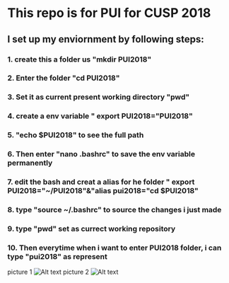 # This repo is for PUI for CUSP 2018
## I set up my enviornment by following steps: 
### 1. create this a folder us "mkdir PUI2018" 
### 2. Enter the folder "cd PUI2018"
### 3. Set it as current present working directory "pwd"
### 4. create a env variable " export PUI2018="PUI2018"
### 5. "echo $PUI2018" to see the full path
### 6.  Then enter "nano .bashrc" to save the env variable permanently 
### 7. edit the bash and creat a alias for he folder " export PUI2018="~/PUI2018"&"alias pui2018="cd $PUI2018"
### 8. type "source ~/.bashrc" to source the changes i just made 
### 9. type "pwd" set as currect working repository 
### 10. Then everytime when i want to enter PUI2018 folder, i can type "pui2018" as represent 
picture 1
![Alt text](PUI2018_yc3763/HW1_yc3763/Image/Screenshot.png)
picture 2
![Alt text](PUI2018_yc3763/HW1_yc3763/Image/Screenshot1.png)